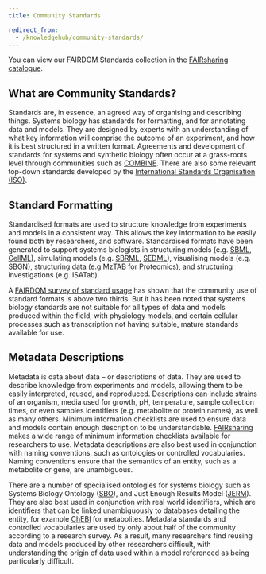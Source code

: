 ```yaml
---
title: Community Standards

redirect_from:
  - /knowledgehub/community-standards/
---
```


You can view our FAIRDOM Standards collection in the [FAIRsharing catalogue](https://fairsharing.org/collection/FAIRDOM).

## What are Community Standards?

Standards are, in essence, an agreed way of organising and describing things. Systems biology has standards for
formatting, and for annotating data and models. They are designed by experts with an understanding of what key
information will comprise the outcome of an experiment, and how it is best structured in a written format. Agreements
and development of standards for systems and synthetic biology often occur at a grass-roots level through communities
such as [COMBINE](http://co.mbine.org/). There are also some relevant top-down standards developed by
the [International Standards Organisation (ISO)](http://www.iso.org/).

## Standard Formatting

Standardised formats are used to structure knowledge from experiments and models in a consistent way. This allows the
key information to be easily found both by researchers, and software. Standardised formats have been generated to
support systems biologists in structuring models 
(e.g. [SBML](http://sbml.org/Main_Page), [CellML](https://www.cellml.org/)), 
simulating models 
(e.g. [SBRML](http://www.comp-sys-bio.org/SBRML.html), [SEDML](http://sed-ml.org/)), 
visualising models 
(e.g. [SBGN](http://sbgn.github.io/sbgn/)), 
structuring data 
(e.g [MzTAB](http://www.psidev.info/mztab) for Proteomics), 
and structuring investigations (e.g. ISATab). 

A [FAIRDOM survey of standard usage](http://dx.doi.org/10.15252/msb.20156053) has shown that the community use of
standard formats is above two thirds. But it has been noted that systems biology standards are not suitable for all types of data and models produced within the field, with physiology models, and certain cellular processes such as transcription not having suitable, mature standards available for use.

## Metadata Descriptions

Metadata is data about data – or descriptions of data. They are used to describe knowledge from experiments and models,
allowing them to be easily interpreted, reused, and reproduced. Descriptions can include strains of an organism, media
used for growth, pH, temperature, sample collection times, or even samples identifiers (e.g. metabolite or protein
names), as well as many others. Minimum information checklists are used to ensure data and models contain enough
description to be understandable. [FAIRsharing](https://fairsharing.org/) makes a wide range of minimum information checklists available for
researchers to use. Metadata descriptions are also best used in conjunction with naming conventions, such as ontologies
or controlled vocabularies. Naming conventions ensure that the semantics of an entity, such as a metabolite or gene, are
unambiguous. 

There are a number of specialised ontologies for systems biology such as Systems Biology Ontology ([SBO](http://www.ebi.ac.uk/sbo/main/)),
and Just Enough Results Model ([JERM](https://jermontology.org)). They are also best used in conjunction with real world identifiers, which are
identifiers that can be linked unambiguously to databases detailing the entity, for example [ChEBI](https://www.ebi.ac.uk/chebi) for metabolites.
Metadata standards and controlled vocabularies are used by only about half of the community according to a research
survey. As a result, many researchers find reusing data and models produced by other researchers difficult, with
understanding the origin of data used within a model referenced as being particularly difficult.



